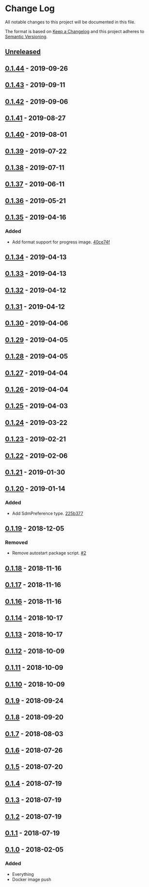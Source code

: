 # Change Log

All notable changes to this project will be documented in this file.

The format is based on [Keep a Changelog](http://keepachangelog.com/)
and this project adheres to [Semantic Versioning](http://semver.org/).

## [Unreleased](https://github.com/atomist/automation-client-sidecar-ts/compare/0.1.44...HEAD)

## [0.1.44](https://github.com/atomist/automation-client-sidecar-ts/compare/0.1.43...0.1.44) - 2019-09-26

## [0.1.43](https://github.com/atomist/automation-client-sidecar-ts/compare/0.1.42...0.1.43) - 2019-09-11

## [0.1.42](https://github.com/atomist/automation-client-sidecar-ts/compare/0.1.41...0.1.42) - 2019-09-06

## [0.1.41](https://github.com/atomist/automation-client-sidecar-ts/compare/0.1.40...0.1.41) - 2019-08-27

## [0.1.40](https://github.com/atomist/automation-client-sidecar-ts/compare/0.1.39...0.1.40) - 2019-08-01

## [0.1.39](https://github.com/atomist/automation-client-sidecar-ts/compare/0.1.38...0.1.39) - 2019-07-22

## [0.1.38](https://github.com/atomist/automation-client-sidecar-ts/compare/0.1.37...0.1.38) - 2019-07-11

## [0.1.37](https://github.com/atomist/automation-client-sidecar-ts/compare/0.1.36...0.1.37) - 2019-06-11

## [0.1.36](https://github.com/atomist/automation-client-sidecar-ts/compare/0.1.35...0.1.36) - 2019-05-21

## [0.1.35](https://github.com/atomist/automation-client-sidecar-ts/compare/0.1.34...0.1.35) - 2019-04-16

### Added

-   Add format support for progress image. [40ce74f](https://github.com/atomist/sdm-automation/commit/40ce74fdd3eacaa8d810eea1a1ce48cd1be89dd0)

## [0.1.34](https://github.com/atomist/automation-client-sidecar-ts/compare/0.1.33...0.1.34) - 2019-04-13

## [0.1.33](https://github.com/atomist/automation-client-sidecar-ts/compare/0.1.32...0.1.33) - 2019-04-13

## [0.1.32](https://github.com/atomist/automation-client-sidecar-ts/compare/0.1.31...0.1.32) - 2019-04-12

## [0.1.31](https://github.com/atomist/automation-client-sidecar-ts/compare/0.1.30...0.1.31) - 2019-04-12

## [0.1.30](https://github.com/atomist/automation-client-sidecar-ts/compare/0.1.29...0.1.30) - 2019-04-06

## [0.1.29](https://github.com/atomist/automation-client-sidecar-ts/compare/0.1.28...0.1.29) - 2019-04-05

## [0.1.28](https://github.com/atomist/automation-client-sidecar-ts/compare/0.1.27...0.1.28) - 2019-04-05

## [0.1.27](https://github.com/atomist/automation-client-sidecar-ts/compare/0.1.26...0.1.27) - 2019-04-04

## [0.1.26](https://github.com/atomist/automation-client-sidecar-ts/compare/0.1.25...0.1.26) - 2019-04-04

## [0.1.25](https://github.com/atomist/automation-client-sidecar-ts/compare/0.1.24...0.1.25) - 2019-04-03

## [0.1.24](https://github.com/atomist/automation-client-sidecar-ts/compare/0.1.23...0.1.24) - 2019-03-22

## [0.1.23](https://github.com/atomist/automation-client-sidecar-ts/compare/0.1.22...0.1.23) - 2019-02-21

## [0.1.22](https://github.com/atomist/automation-client-sidecar-ts/compare/0.1.21...0.1.22) - 2019-02-06

## [0.1.21](https://github.com/atomist/automation-client-sidecar-ts/compare/0.1.20...0.1.21) - 2019-01-30

## [0.1.20](https://github.com/atomist/automation-client-sidecar-ts/compare/0.1.19...0.1.20) - 2019-01-14

### Added

-   Add SdmPreference type. [225b377](https://github.com/atomist/sdm-automation/commit/225b3772fa350888542fbbe2e61c27578264f49c)

## [0.1.19](https://github.com/atomist/automation-client-sidecar-ts/compare/0.1.18...0.1.19) - 2018-12-05

### Removed

-   Remove autostart package script. [#2](https://github.com/atomist/sdm-automation/issues/2)

## [0.1.18](https://github.com/atomist/automation-client-sidecar-ts/compare/0.1.17...0.1.18) - 2018-11-16

## [0.1.17](https://github.com/atomist/automation-client-sidecar-ts/compare/0.1.16...0.1.17) - 2018-11-16

## [0.1.16](https://github.com/atomist/automation-client-sidecar-ts/compare/0.1.14...0.1.16) - 2018-11-16

## [0.1.14](https://github.com/atomist/automation-client-sidecar-ts/compare/0.1.13...0.1.14) - 2018-10-17

## [0.1.13](https://github.com/atomist/automation-client-sidecar-ts/compare/0.1.12...0.1.13) - 2018-10-17

## [0.1.12](https://github.com/atomist/automation-client-sidecar-ts/compare/0.1.11...0.1.12) - 2018-10-09

## [0.1.11](https://github.com/atomist/automation-client-sidecar-ts/compare/0.1.10...0.1.11) - 2018-10-09

## [0.1.10](https://github.com/atomist/automation-client-sidecar-ts/compare/0.1.9...0.1.10) - 2018-10-09

## [0.1.9](https://github.com/atomist/automation-client-sidecar-ts/compare/0.1.8...0.1.9) - 2018-09-24

## [0.1.8](https://github.com/atomist/automation-client-sidecar-ts/compare/0.1.7...0.1.8) - 2018-09-20

## [0.1.7](https://github.com/atomist/automation-client-sidecar-ts/compare/0.1.6...0.1.7) - 2018-08-03

## [0.1.6](https://github.com/atomist/automation-client-sidecar-ts/compare/0.1.5...0.1.6) - 2018-07-26

## [0.1.5](https://github.com/atomist/automation-client-sidecar-ts/compare/0.1.4...0.1.5) - 2018-07-20

## [0.1.4](https://github.com/atomist/automation-client-sidecar-ts/compare/0.1.3...0.1.4) - 2018-07-19

## [0.1.3](https://github.com/atomist/automation-client-sidecar-ts/compare/0.1.2...0.1.3) - 2018-07-19

## [0.1.2](https://github.com/atomist/automation-client-sidecar-ts/compare/0.1.1...0.1.2) - 2018-07-19

## [0.1.1](https://github.com/atomist/automation-client-sidecar-ts/compare/0.1.0...0.1.1) - 2018-07-19

## [0.1.0](https://github.com/atomist/automation-client-sidecar-ts/tree/0.1.0) - 2018-02-05

### Added

-   Everything
-   Docker image push

